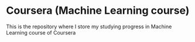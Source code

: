 # Coursera (Machine Learning course)
This is the repository where I store my studying progress in Machine Learning course of Coursera
